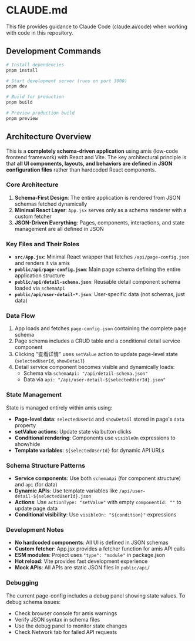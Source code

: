 # CLAUDE.md

This file provides guidance to Claude Code (claude.ai/code) when working with code in this repository.

## Development Commands

```bash
# Install dependencies
pnpm install

# Start development server (runs on port 3000)
pnpm dev

# Build for production
pnpm build

# Preview production build
pnpm preview
```

## Architecture Overview

This is a **completely schema-driven application** using amis (low-code frontend framework) with React and Vite. The key architectural principle is that **all UI components, layouts, and behaviors are defined in JSON configuration files** rather than hardcoded React components.

### Core Architecture

1. **Schema-First Design**: The entire application is rendered from JSON schemas fetched dynamically
2. **Minimal React Layer**: `App.jsx` serves only as a schema renderer with a custom fetcher
3. **JSON-Driven Everything**: Pages, components, interactions, and state management are all defined in JSON

### Key Files and Their Roles

- **`src/App.jsx`**: Minimal React wrapper that fetches `/api/page-config.json` and renders it via amis
- **`public/api/page-config.json`**: Main page schema defining the entire application structure
- **`public/api/detail-schema.json`**: Reusable detail component schema loaded via `schemaApi`
- **`public/api/user-detail-*.json`**: User-specific data (not schemas, just data)

### Data Flow

1. App loads and fetches `page-config.json` containing the complete page schema
2. Page schema includes a CRUD table and a conditional detail service component
3. Clicking "查看详情" uses `setValue` action to update page-level state (`selectedUserId`, `showDetail`)
4. Detail service component becomes visible and dynamically loads:
   - Schema via `schemaApi: "/api/detail-schema.json"`
   - Data via `api: "/api/user-detail-${selectedUserId}.json"`

### State Management

State is managed entirely within amis using:
- **Page-level data**: `selectedUserId` and `showDetail` stored in page's `data` property
- **setValue actions**: Update state via button clicks
- **Conditional rendering**: Components use `visibleOn` expressions to show/hide
- **Template variables**: `${selectedUserId}` for dynamic API URLs

### Schema Structure Patterns

- **Service components**: Use both `schemaApi` (for component structure) and `api` (for data)
- **Dynamic APIs**: Use template variables like `/api/user-detail-${selectedUserId}.json`
- **Actions**: Use `actionType: "setValue"` with empty `componentId: ""` to update page data
- **Conditional visibility**: Use `visibleOn: "${condition}"` expressions

### Development Notes

- **No hardcoded components**: All UI is defined in JSON schemas
- **Custom fetcher**: App.jsx provides a fetcher function for amis API calls
- **ESM modules**: Project uses `"type": "module"` in package.json
- **Hot reload**: Vite provides fast development experience
- **Mock APIs**: All APIs are static JSON files in `public/api/`

### Debugging

The current page-config includes a debug panel showing state values. To debug schema issues:
- Check browser console for amis warnings
- Verify JSON syntax in schema files
- Use the debug panel to monitor state changes
- Check Network tab for failed API requests